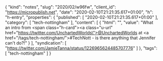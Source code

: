 {
  "kind": "notes",
  "slug": "2020/02/w96fw",
  "client_id": "https://micropublish.net",
  "date": "2020-02-10T21:21:35.617+01:00",
  "h": "h-entry",
  "properties": {
    "published": [
      "2020-02-10T21:21:35.617+01:00"
    ],
    "category": [
      "tech-nottingham"
    ],
    "content": [
      {
        "html": "",
        "value": "What an intro from <span class=\"h-card\"><a class=\"u-url\" href=\"https://twitter.com/UnchartedWorlds\">@UnchartedWorlds</a></span> at <a href=\"/tags/tech-nottingham/\">#TechNott</a> - is there anything that Jennifer can't do?!"
      }
    ],
    "syndication": [
      "https://twitter.com/JamieTanna/status/1226965624485707776"
    ]
  },
  "tags": [
    "tech-nottingham"
  ]
}
